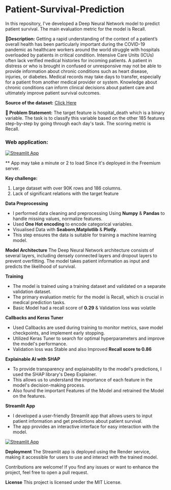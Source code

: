 # Patient-Survival-Prediction
In this repository, I've developed a Deep Neural Network model to predict patient survival. The main evaluation metric for the model is Recall. 

**🧾Description:** Getting a rapid understanding of the context of a patient’s overall health has been particularly important during the COVID-19 pandemic as healthcare workers around the world struggle with hospitals overloaded by patients in critical condition. Intensive Care Units (ICUs) often lack verified medical histories for incoming patients. A patient in distress or who is brought in confused or unresponsive may not be able to provide information about chronic conditions such as heart disease, injuries, or diabetes. Medical records may take days to transfer, especially for a patient from another medical provider or system. Knowledge about chronic conditions can inform clinical decisions about patient care and ultimately improve patient survival outcomes.

**Source of the dataset:** [Click Here](https://journals.lww.com/ccmjournal/Citation/2019/01001/33__THE_GLOBAL_OPEN_SOURCE_SEVERITY_OF_ILLNESS.36.aspx)

**🧭 Problem Statement:** The target feature is hospital_death which is a binary variable. The task is to classify this variable based on the other 185 features step-by-step by going through each day's task. The scoring metric is Recall.

### Web application:

[![Streamlit App](https://static.streamlit.io/badges/streamlit_badge_black_white.svg)](https://patient-survival-prediction-r5zj.onrender.com)

** App may take a minute or 2 to load Since it's deployed in the Freemium server. 

**Key challenge:** 

1. Large dataset with over 90K rows and 186 columns.
2. Lack of significant relations with the target feature

**Data Preprocessing**
- I performed data cleaning and preprocessing Using **Numpy** & **Pandas** to handle missing values, normalize features. 
- Used **One Hot encoding** to encode categorical variables.
- Visualised Data with **Seaborn**,**Matplotlib** & **Plotly**.
- This step ensures the data is suitable for training a machine learning model.

**Model Architecture**
The Deep Neural Network architecture consists of several layers, including densely connected layers and dropout layers to prevent overfitting. The model takes patient information as input and predicts the likelihood of survival.

**Training**
- The model is trained using a training dataset and validated on a separate validation dataset.
- The primary evaluation metric for the model is Recall, which is crucial in medical prediction tasks.
- Basic Model had a recall score of **0.29** & Validation loss was volatile

**Callbacks and Keras Tuner**
- Used Callbacks are used during training to monitor metrics, save model checkpoints, and implement early stopping.
- Utilized Keras Tuner to search for optimal hyperparameters and improve the model's performance.
- Validation loss was Stable and also Improved **Recall score to 0.86**

**Explainable AI with SHAP**
- To provide transparency and explainability to the model's predictions, I used the SHAP library's Deep Explainer.
- This allows us to understand the importance of each feature in the model's decision-making process.
- Also found the important Features of the Model and retrained the Model on the features.

**Streamlit App**
- I developed a user-friendly Streamlit app that allows users to input patient information and get predictions about patient survival.
- The app provides an interactive interface for easy interaction with the model.

[![Streamlit App](https://static.streamlit.io/badges/streamlit_badge_black_white.svg)](https://patient-survival-prediction-r5zj.onrender.com)

**Deployment**
The Streamlit app is deployed using the Render service, making it accessible for users to use and interact with the trained model.

Contributions are welcome! If you find any issues or want to enhance the project, feel free to open a pull request.

**License**
This project is licensed under the MIT License.
